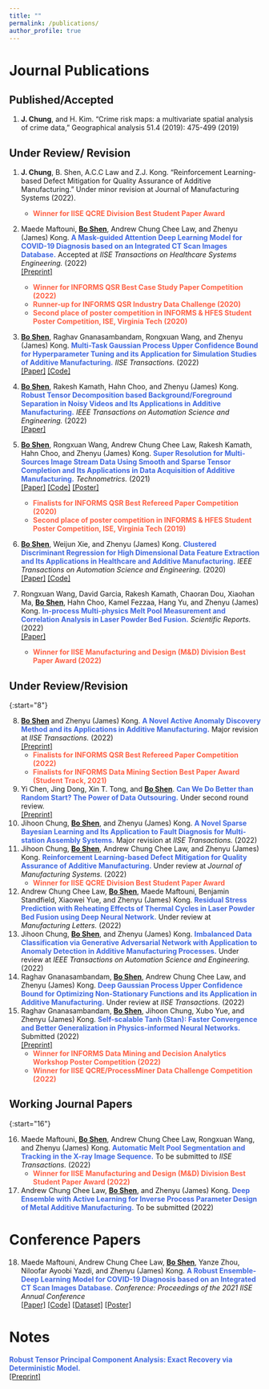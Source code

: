 ```yaml
---
title: ""
permalink: /publications/
author_profile: true
---
```

# Journal Publications 
## Published/Accepted 
1. <b>J. Chung</b>, and H. Kim.  “Crime risk maps: a multivariate spatial analysis of crime data,” Geographical analysis 51.4 (2019): 475-499 (2019) 
## Under Review/ Revision
1.  <b>J. Chung</b>, B. Shen, A.C.C Law and Z.J. Kong. “Reinforcement Learning-based Defect Mitigation for
Quality Assurance of Additive Manufacturing.” Under minor revision at Journal of Manufacturing Systems
(2022).
    * <span style="color: Tomato"> **Winner for IISE QCRE Division Best Student Paper Award**  </span> 

2. Maede Maftouni, <b><ins>Bo Shen</ins></b>, Andrew Chung Chee Law, and Zhenyu (James) Kong. <b><span style="color:RoyalBlue">A Mask-guided Attention Deep Learning Model for COVID-19 Diagnosis based on an Integrated CT Scan Images Database.</span></b> Accepted at <i>IISE Transactions on Healthcare Systems Engineering.</i> (2022) <br>[[Preprint]](https://doi.org/10.36227/techrxiv.18166667.v1)
    * <span style="color: Tomato"> **Winner for INFORMS QSR Best Case Study Paper Competition (2022)**  </span> 
    * <span style="color: Tomato"> **Runner-up for INFORMS QSR Industry Data Challenge (2020)**  </span>  
    * <span style="color: Tomato"> **Second place of poster competition in INFORMS & HFES Student Poster Competition, ISE, Virginia Tech (2020)**  </span>
3. <b><ins>Bo Shen</ins></b>, Raghav Gnanasambandam, Rongxuan Wang, and Zhenyu (James) Kong. <b><span style="color:RoyalBlue">Multi-Task Gaussian Process Upper Confidence Bound for Hyperparameter Tuning and its Application for Simulation Studies of Additive Manufacturing.</span></b> <i>IISE Transactions.</i> (2022)  <br>[[Paper]](https://www.tandfonline.com/doi/full/10.1080/24725854.2022.2039813) [[Code]](https://github.com/BoShen0/Multi-task-GPUCB)
4. <b><ins>Bo Shen</ins></b>, Rakesh Kamath, Hahn Choo, and Zhenyu (James) Kong. <b><span style="color:RoyalBlue">Robust Tensor Decomposition based Background/Foreground Separation in Noisy Videos and Its Applications in Additive Manufacturing.</span></b>  <i>IEEE Transactions on Automation Science and Engineering.</i> (2022) <br>[[Paper]](https://doi.org/10.1109/TASE.2022.3163674) 
5. <b><ins>Bo Shen</ins></b>, Rongxuan Wang, Andrew Chung Chee Law, Rakesh Kamath, Hahn Choo, and Zhenyu (James) Kong. <b><span style="color:RoyalBlue">Super Resolution for Multi-Sources Image Stream Data Using Smooth and Sparse Tensor Completion and Its Applications in Data Acquisition of Additive Manufacturing.</span></b> <i>Technometrics.</i> (2021) <br>[[Paper]](https://www.tandfonline.com/doi/full/10.1080/00401706.2021.1905074) [[Code]](https://www.tandfonline.com/doi/suppl/10.1080/00401706.2021.1905074?scroll=top) [[Poster]](http://boshen0.github.io/files/SSTCtechnometrics.pdf)
    * <span style="color: Tomato"> **Finalists for INFORMS QSR Best Refereed Paper Competition (2020)** </span>  
    * <span style="color: Tomato"> **Second place of poster competition in INFORMS & HFES Student Poster Competition, ISE, Virginia Tech (2019)** </span>   
6. <b><ins>Bo Shen</ins></b>, Weijun Xie, and Zhenyu (James) Kong. <b><span style="color:RoyalBlue">Clustered Discriminant Regression for High Dimensional Data Feature Extraction and Its Applications in Healthcare and Additive Manufacturing.</span></b> <i>IEEE Transactions on Automation Science and Engineering.</i> (2020) <br> [[Paper]](https://ieeexplore.ieee.org/document/9237105)   [[Code]](https://github.com/BoShen0/TASE-CDR)
7. Rongxuan Wang, David Garcia, Rakesh Kamath, Chaoran Dou, Xiaohan Ma, <b><ins>Bo Shen</ins></b>,  Hahn Choo, Kamel Fezzaa, Hang Yu, and Zhenyu (James) Kong. <b><span style="color:RoyalBlue">In-process Multi-physics Melt Pool Measurement and Correlation Analysis in Laser Powder Bed Fusion.</span></b> <i>Scientific Reports.</i> (2022) <br>[[Paper]](https://www.nature.com/articles/s41598-022-18096-w)
    * <span style="color: Tomato">  **Winner for IISE Manufacturing and Design (M&D) Division Best Paper Award (2022)**  </span>  
  

## Under Review/Revision

{:start="8"}

8. <b><ins>Bo Shen</ins></b> and Zhenyu (James) Kong. <b><span style="color:RoyalBlue">A Novel Active Anomaly Discovery Method and its Applications in Additive Manufacturing.</span></b> Major revision at <i>IISE Transactions.</i> (2022) <br>[[Preprint]](https://doi.org/10.36227/techrxiv.16674412.v1) 
    * <span style="color: Tomato"> **Finalists for INFORMS QSR Best Refereed Paper Competition (2022)** </span> 
    * <span style="color: Tomato"> **Finalists for INFORMS Data Mining Section Best Paper Award (Student Track, 2021)**  </span>  
9. Yi Chen, Jing Dong, Xin T. Tong, and <b><ins>Bo Shen</ins></b>.  <b><span style="color:RoyalBlue">Can We Do Better than Random Start? The Power of Data Outsouring.</span></b> Under second round review. <br>[[Preprint]](https://arxiv.org/abs/2205.08098)
10. Jihoon Chung, <b><ins>Bo Shen</ins></b>, and Zhenyu (James) Kong. <b><span style="color:RoyalBlue">A Novel Sparse Bayesian Learning and Its Application to Fault Diagnosis for Multi-station Assembly Systems.</span></b> Major revision at <i>IISE Transactions.</i> (2022)
11. Jihoon Chung, <b><ins>Bo Shen</ins></b>, Andrew Chung Chee Law, and Zhenyu (James) Kong. <b><span style="color:RoyalBlue">Reinforcement Learning-based Defect Mitigation for Quality Assurance of Additive Manufacturing.</span></b> Under review at <i>Journal of Manufacturing Systems.</i> (2022)
    *  <span style="color: Tomato"> **Winner for IISE QCRE Division Best Student Paper Award**  </span>  
12. Andrew Chung Chee Law, <b><ins>Bo Shen</ins></b>, Maede Maftouni, Benjamin Standfield, Xiaowei Yue, and Zhenyu (James) Kong. <b><span style="color:RoyalBlue">Residual Stress Prediction with Reheating Effects of Thermal Cycles in Laser Powder Bed Fusion using Deep Neural Network.</span></b> Under review at <i>Manufacturing Letters.</i> (2022) 
13. Jihoon Chung, <b><ins>Bo Shen</ins></b>, and Zhenyu (James) Kong. <b><span style="color:RoyalBlue">Imbalanced Data Classification via Generative Adversarial Network with Application to Anomaly Detection in Additive Manufacturing Processes.</span></b> Under review at <i>IEEE Transactions on Automation Science and Engineering.</i> (2022) 
14. Raghav Gnanasambandam, <b><ins>Bo Shen</ins></b>, Andrew Chung Chee Law, and Zhenyu (James) Kong. <b><span style="color:RoyalBlue">Deep Gaussian Process Upper Confidence Bound for Optimizing Non-Stationary Functions and its Application in Additive Manufacturing.</span></b> Under review at <i>IISE Transactions.</i> (2022)
15. Raghav Gnanasambandam, <b><ins>Bo Shen</ins></b>, Jihoon Chung, Xubo Yue, and Zhenyu (James) Kong. <b><span style="color:RoyalBlue">Self-scalable Tanh (Stan): Faster Convergence and Better Generalization in Physics-informed Neural Networks.</span></b> Submitted (2022)  <br>[[Preprint]](https://arxiv.org/abs/2204.12589) 
    *  <span style="color: Tomato"> **Winner for INFORMS Data Mining and Decision Analytics Workshop Poster Competition (2022)**  </span> 
    *  <span style="color: Tomato"> **Winner for IISE QCRE/ProcessMiner Data Challenge Competition (2022)**  </span>  

## Working Journal Papers

{:start="16"}

16. Maede Maftouni, <b><ins>Bo Shen</ins></b>, Andrew Chung Chee Law, Rongxuan Wang, and Zhenyu (James) Kong. <b><span style="color:RoyalBlue">Automatic Melt Pool Segmentation and Tracking in the X-ray Image Sequence.</span></b> To be submitted to <i>IISE Transactions.</i> (2022)
    * <span style="color: Tomato"> **Winner for IISE Manufacturing and Design (M&D) Division Best Student Paper Award (2022)**  </span>  
17. Andrew Chung Chee Law, <b><ins>Bo Shen</ins></b>,  and Zhenyu (James) Kong. <b><span style="color:RoyalBlue">Deep Ensemble with Active Learning for Inverse Process Parameter Design of Metal Additive Manufacturing.</span></b> To be submitted (2022) 
<!-- 18. <b><ins>Bo Shen</ins></b>, Jihoon Chung, Yi Chen, Raghav Gnanasambandam, and Zhenyu (James) Kong. <b><span style="color:RoyalBlue">Nonnegative Tensor-on-Tensor Regression with  Wasserstein Loss.</span></b> To be submitted (2022) -->


# Conference Papers 
18. Maede Maftouni, Andrew Chung Chee Law, <b><ins>Bo Shen</ins></b>, Yanze Zhou, Niloofar Ayoobi Yazdi, and Zhenyu (James) Kong. <b><span style="color:RoyalBlue">A Robust Ensemble-Deep Learning Model for COVID-19 Diagnosis based on an Integrated CT Scan Images Database.</span></b> <i>Conference: Proceedings of the 2021 IISE Annual Conference</i> <br>[[Paper]](https://www.proquest.com/docview/2560887697) [[Code]](https://github.com/maftouni/Corona_CT_Classification) [[Dataset]](https://github.com/maftouni/Curated_Covid_CT) [[Poster]](http://boshen0.github.io/files/CovidIISE.pdf)

# Notes
<b><span style="color:RoyalBlue">Robust Tensor Principal Component Analysis: Exact Recovery via Deterministic Model.</span></b> <br>[[Preprint]](https://arxiv.org/abs/2008.02211)
